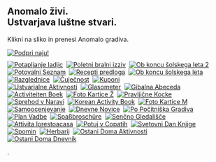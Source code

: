 <h2>Anomalo živi.<br />Ustvarjava luštne stvari.</h2>
<p>Klikni na sliko in prenesi Anomalo gradiva.</p>
<a href="https://www.paypal.com/cgi-bin/webscr?cmd=_s-xclick&hosted_button_id=C7RDUMHNRMR28&source=url" target="_blank" rel="noopener noreferrer"><img src="/img/Doniraj_175px.jpg" alt="Podpri naju!" style="padding-bottom:10px;"/></a><br />
<!-- Posts go here -->
<!-- Row 1 -->
<a href="https://bit.ly/anomalopotapljanjeladjic" target="_blank" rel="noopener noreferrer"><img src="/img/SL_Potapljanje Ladjic Post_350px.jpg" alt="Potapljanje ladjic"/></a>&nbsp;
<a href="https://bit.ly/anomalopoletnibralniizziv" target="_blank" rel="noopener noreferrer"><img src="/img/SL_PoletniBralniIzzivPost_350px.jpg" alt="Poletni bralni izziv"/></a>&nbsp;
<a href="https://bit.ly/anomaloobkoncušolskegaleta2" target="_blank" rel="noopener noreferrer"><img src="/img/SL_ObKoncuŠole2Post_350px.jpg" alt="Ob koncu šolskega leta 2"/></a><br />
<!-- Row 2 -->
<a href="https://bit.ly/anomalopotovalniseznam" target="_blank" rel="noopener noreferrer"><img src="/img/SL_FBPotovalniSeznam_350px.jpg" alt="Potovalni Seznam"/></a>&nbsp;
<a href="https://bit.ly/anomaloreceptipredloga" target="_blank" rel="noopener noreferrer"><img src="/img/SL_FBPostRecepti_350px.jpg" alt="Recepti predloga"/></a>&nbsp;
<a href="https://bit.ly/anomaloobkoncušolskegaleta" target="_blank" rel="noopener noreferrer"><img src="/img/SL_KonecLetaPost_350px.jpg" alt="Ob koncu šolskega leta"/></a><br />
<!-- Row 3 -->
<a href="https://bit.ly/anomalorazglednice" target="_blank" rel="noopener noreferrer"><img src="/img/SL_DIYRazglednice_350px.jpg" alt="Razglednice"/></a>&nbsp;
<a href="https://bit.ly/anomaločuječnost" target="_blank" rel="noopener noreferrer"><img src="/img/SL_ČuječnostPost_350px.jpg" alt="Čuječnost"/></a>&nbsp;
<a href="https://bit.ly/anomalokuponi" target="_blank" rel="noopener noreferrer"><img src="/img/SL_Kuponi_350px.jpg" alt="Kuponi"/></a><br />
<!-- Row 4 -->
<a href="https://bit.ly/anomaloumetniškeaktivnosti" target="_blank" rel="noopener noreferrer"><img src="/img/SL_Ustvarjalneaktivnosti_350px.jpg" alt="Ustvarjalne Aktivnosti"/></a>&nbsp;
<a href="https://bit.ly/anomaloglasometer" target="_blank" rel="noopener noreferrer"><img src="/img/SL_Voicemeter_350px.jpg" alt="Glasometer"/></a>&nbsp;
<a href="https://bit.ly/anomalogibalnaabeceda" target="_blank" rel="noopener noreferrer"><img src="/img/SL_GibalnaAbeceda_350px.jpg" alt="Gibalna Abeceda"/></a><br />
<!-- Row 5 -->
<a href="https://bit.ly/anomaloactiviteitenboek" target="_blank" rel="noopener noreferrer"><img src="/img/SL_DutchActivityBook_350px.jpg" alt="Activiteiten Boek"/></a>&nbsp;
<a href="https://bit.ly/2anomalofotokarticeŽ" target="_blank" rel="noopener noreferrer"><img src="/img/SL_Babymilestones1_350px.jpg" alt="Foto Kartice Ž"/></a>&nbsp;
<a href="https://bit.ly/anomalopravljičnekocke" target="_blank" rel="noopener noreferrer"><img src="/img/SL_Kocke_350px.jpg" alt="Pravljične Kocke"/></a><br />
<!-- Row 6 -->
<a href="https://bit.ly/anomalosprehodvnaravi" target="_blank" rel="noopener noreferrer"><img src="/img/SL_Sprehodvnaravi_350px.jpg" alt="Sprehod v Naravi"/></a>&nbsp;
<a href="https://bit.ly/anomalokoreanactivitybook" target="_blank" rel="noopener noreferrer"><img src="/img/SL_KOR_activitybook_350px.jpg" alt="Korean Activity Book"/></a>&nbsp;
<a href="https://bit.ly/anomalofotokarticeM" target="_blank" rel="noopener noreferrer"><img src="/img/SL_Babymilestones2_350px.jpg" alt="Foto Kartice M"/></a><br />
<!-- Row 7 -->
<a href="https://bit.ly/anomaloinsamoocenjevanje" target="_blank" rel="noopener noreferrer"><img src="/img/SL_Samoocenjevanje_350px.jpg" alt="Samoocenjevanje"/></a>&nbsp;
<a href="https://bit.ly/anomalonovice" target="_blank" rel="noopener noreferrer"><img src="/img/SL_DnevneNovice_350px.jpg" alt="Dnevne Novice"/></a>&nbsp;
<a href="https://bit.ly/anomalopopocitnicah" target="_blank" rel="noopener noreferrer"><img src="/img/SL_PoPočitniška_350px.jpg" alt="Po Počitniška Gradiva"/></a><br />
<!-- Row 8 -->
<a href="https://bit.ly/anomalovadba" target="_blank" rel="noopener noreferrer"><img src="/img/SL_PlanVadbe_350px.jpg" alt="Plan Vadbe"/></a>&nbsp;
<a href="https://bit.ly/anomalospaßbroschüre" target="_blank" rel="noopener noreferrer"><img src="/img/SL_GermanTranslation_350px.jpg" alt="Spaßbroschüre"/></a>&nbsp;
<a href="https://bit.ly/anomalogledališče" target="_blank" rel="noopener noreferrer"><img src="/img/SL_Theatre_350px.jpg" alt="Senčno Gledališče"/></a><br />
<!-- Row 9 -->
<a href="https://bit.ly/attivitaIorestoacasa" target="_blank" rel="noopener noreferrer"><img src="/img/SL_Italijanski Prevod_350px.jpg" alt="Attivita Iorestoacasa"/></a>&nbsp;
<a href="https://bit.ly/anomalovcopatih" target="_blank" rel="noopener noreferrer"><img src="/img/SL_PotujVCopatih_350px.jpg" alt="Potuj v Copatih"/></a>&nbsp;
<a href="https://bit.ly/anomalodanknjige" target="_blank" rel="noopener noreferrer"><img src="/img/SL_SvetovniDanKnjige_350px.jpg" alt="Svetovni Dan Knjige"/></a><br />
<!-- Row 10 -->
<a href="https://bit.ly/anomalospomin" target="_blank" rel="noopener noreferrer"><img src="/img/SL_Spomin_350px.jpg" alt="Spomin"/></a>&nbsp;
<a href="https://bit.ly/anomaloherbarij" target="_blank" rel="noopener noreferrer"><img src="/img/SL_Herbarij_350px.jpg" alt="Herbarij"/></a>&nbsp;
<a href="https://bit.ly/anomaloaktivnosti" target="_blank" rel="noopener noreferrer"><img src="/img/ODAktivnost_350px.jpg" alt="Ostani Doma Aktivnosti"/></a><br />
<!-- Row 11 -->
<a href="https://bit.ly/anomalodnevnik" target="_blank" rel="noopener noreferrer"><img src="/img/ODDnevnik_350px.jpg" alt="Ostani Doma Dnevnik"/></a>&nbsp;
<p>.</p>
